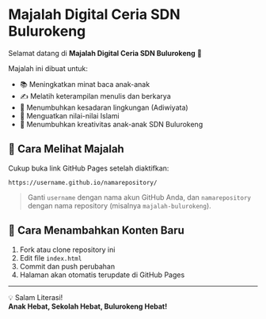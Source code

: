# Majalah Digital Ceria SDN Bulurokeng

Selamat datang di **Majalah Digital Ceria SDN Bulurokeng** 🎉

Majalah ini dibuat untuk:
- 📚 Meningkatkan minat baca anak-anak
- ✍️ Melatih keterampilan menulis dan berkarya
- 🌱 Menumbuhkan kesadaran lingkungan (Adiwiyata)
- 🕌 Menguatkan nilai-nilai Islami
- 🎨 Menumbuhkan kreativitas anak-anak SDN Bulurokeng

## 📖 Cara Melihat Majalah
Cukup buka link GitHub Pages setelah diaktifkan:

```
https://username.github.io/namarepository/
```

> Ganti `username` dengan nama akun GitHub Anda, dan `namarepository` dengan nama repository (misalnya `majalah-bulurokeng`).

## 🚀 Cara Menambahkan Konten Baru
1. Fork atau clone repository ini
2. Edit file `index.html`
3. Commit dan push perubahan
4. Halaman akan otomatis terupdate di GitHub Pages

---

💡 Salam Literasi!  
**Anak Hebat, Sekolah Hebat, Bulurokeng Hebat!**
